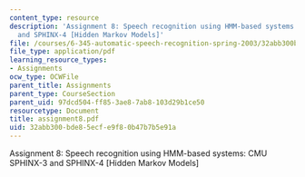 ```yaml
---
content_type: resource
description: 'Assignment 8: Speech recognition using HMM-based systems: CMU SPHINX-3
  and SPHINX-4 [Hidden Markov Models]'
file: /courses/6-345-automatic-speech-recognition-spring-2003/32abb300bde85ecfe9f80b47b7b5e91a_assignment8.pdf
file_type: application/pdf
learning_resource_types:
- Assignments
ocw_type: OCWFile
parent_title: Assignments
parent_type: CourseSection
parent_uid: 97dcd504-ff85-3ae8-7ab8-103d29b1ce50
resourcetype: Document
title: assignment8.pdf
uid: 32abb300-bde8-5ecf-e9f8-0b47b7b5e91a
---
```

Assignment 8: Speech recognition using HMM-based systems: CMU SPHINX-3 and SPHINX-4 [Hidden Markov Models]

